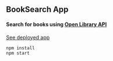 ## BookSearch App

#### Search for books using [Open Library API](https://openlibrary.org/developers/api)

[See deployed app](https://open-library-search.vercel.app/)

```
npm install
npm start
```
